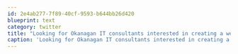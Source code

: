 ```yaml
---
id: 2e4ab277-7f89-40cf-9593-b644bb26d420
blueprint: text
category: twitter
title: "Looking for Okanagan IT consultants interested in creating a web/design 'co-operative'. Shared resources,projects,office,etc? #OKITCOOP"
caption: 'Looking for Okanagan IT consultants interested in creating a web/design ''co-operative''. Shared resources,projects,office,etc? <span class="hashtag hashtag_local">#<a href="http://tweettemp.darylchymko.ca/?tag=okitcoop">OKITCOOP</a>'
---
```

